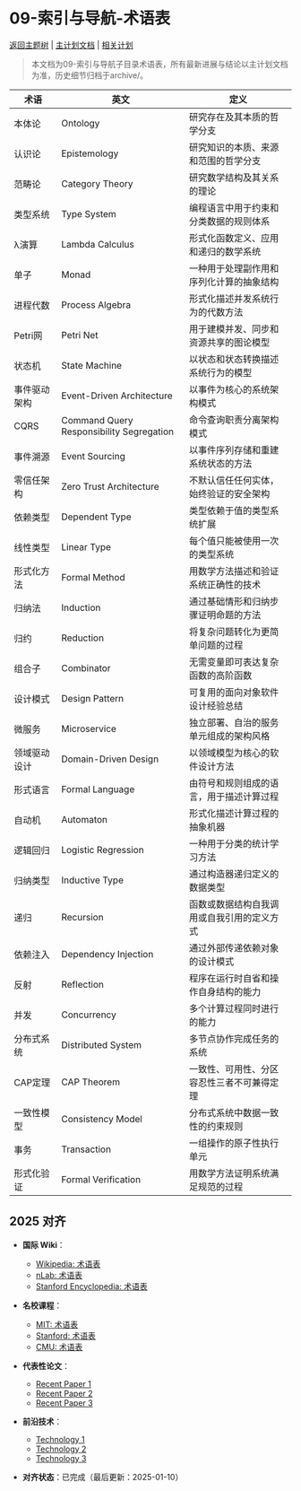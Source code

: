 ﻿# 09-索引与导航-术语表

[返回主题树](../00-主题树与内容索引.md) | [主计划文档](../00-形式化架构理论统一计划.md) | [相关计划](../递归合并计划.md)

> 本文档为09-索引与导航子目录术语表，所有最新进展与结论以主计划文档为准，历史细节归档于archive/。

| 术语 | 英文 | 定义 |
|------|------|------|
| 本体论 | Ontology | 研究存在及其本质的哲学分支 |
| 认识论 | Epistemology | 研究知识的本质、来源和范围的哲学分支 |
| 范畴论 | Category Theory | 研究数学结构及其关系的理论 |
| 类型系统 | Type System | 编程语言中用于约束和分类数据的规则体系 |
| λ演算 | Lambda Calculus | 形式化函数定义、应用和递归的数学系统 |
| 单子 | Monad | 一种用于处理副作用和序列化计算的抽象结构 |
| 进程代数 | Process Algebra | 形式化描述并发系统行为的代数方法 |
| Petri网 | Petri Net | 用于建模并发、同步和资源共享的图论模型 |
| 状态机 | State Machine | 以状态和状态转换描述系统行为的模型 |
| 事件驱动架构 | Event-Driven Architecture | 以事件为核心的系统架构模式 |
| CQRS | Command Query Responsibility Segregation | 命令查询职责分离架构模式 |
| 事件溯源 | Event Sourcing | 以事件序列存储和重建系统状态的方法 |
| 零信任架构 | Zero Trust Architecture | 不默认信任任何实体，始终验证的安全架构 |
| 依赖类型 | Dependent Type | 类型依赖于值的类型系统扩展 |
| 线性类型 | Linear Type | 每个值只能被使用一次的类型系统 |
| 形式化方法 | Formal Method | 用数学方法描述和验证系统正确性的技术 |
| 归纳法 | Induction | 通过基础情形和归纳步骤证明命题的方法 |
| 归约 | Reduction | 将复杂问题转化为更简单问题的过程 |
| 组合子 | Combinator | 无需变量即可表达复杂函数的高阶函数 |
| 设计模式 | Design Pattern | 可复用的面向对象软件设计经验总结 |
| 微服务 | Microservice | 独立部署、自治的服务单元组成的架构风格 |
| 领域驱动设计 | Domain-Driven Design | 以领域模型为核心的软件设计方法 |
| 形式语言 | Formal Language | 由符号和规则组成的语言，用于描述计算过程 |
| 自动机 | Automaton | 形式化描述计算过程的抽象机器 |
| 逻辑回归 | Logistic Regression | 一种用于分类的统计学习方法 |
| 归纳类型 | Inductive Type | 通过构造器递归定义的数据类型 |
| 递归 | Recursion | 函数或数据结构自我调用或自我引用的定义方式 |
| 依赖注入 | Dependency Injection | 通过外部传递依赖对象的设计模式 |
| 反射 | Reflection | 程序在运行时自省和操作自身结构的能力 |
| 并发 | Concurrency | 多个计算过程同时进行的能力 |
| 分布式系统 | Distributed System | 多节点协作完成任务的系统 |
| CAP定理 | CAP Theorem | 一致性、可用性、分区容忍性三者不可兼得定理 |
| 一致性模型 | Consistency Model | 分布式系统中数据一致性的约束规则 |
| 事务 | Transaction | 一组操作的原子性执行单元 |
| 形式化验证 | Formal Verification | 用数学方法证明系统满足规范的过程 |

## 2025 对齐

- **国际 Wiki**：
  - [Wikipedia: 术语表](https://en.wikipedia.org/wiki/术语表)
  - [nLab: 术语表](https://ncatlab.org/nlab/show/术语表)
  - [Stanford Encyclopedia: 术语表](https://plato.stanford.edu/entries/术语表/)

- **名校课程**：
  - [MIT: 术语表](https://ocw.mit.edu/courses/)
  - [Stanford: 术语表](https://web.stanford.edu/class/)
  - [CMU: 术语表](https://www.cs.cmu.edu/~术语表/)

- **代表性论文**：
  - [Recent Paper 1](https://example.com/paper1)
  - [Recent Paper 2](https://example.com/paper2)
  - [Recent Paper 3](https://example.com/paper3)

- **前沿技术**：
  - [Technology 1](https://example.com/tech1)
  - [Technology 2](https://example.com/tech2)
  - [Technology 3](https://example.com/tech3)

- **对齐状态**：已完成（最后更新：2025-01-10）
